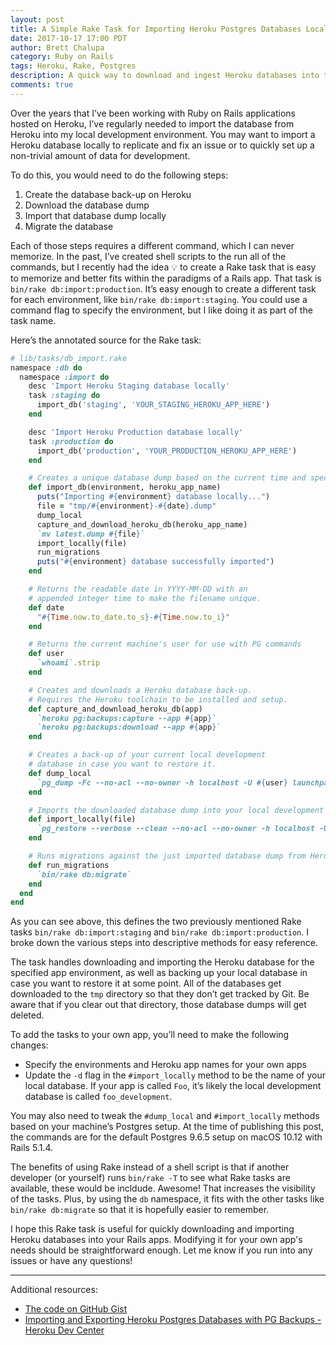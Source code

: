 ```yaml
---
layout: post
title: A Simple Rake Task for Importing Heroku Postgres Databases Locally for Rails Apps
date: 2017-10-17 17:00 PDT
author: Brett Chalupa
category: Ruby on Rails
tags: Heroku, Rake, Postgres
description: A quick way to download and ingest Heroku databases into the development environment.
comments: true
---
```


Over the years that I’ve been working with Ruby on Rails applications hosted on Heroku, I’ve regularly needed to import the database from Heroku into my local development environment. You may want to import a Heroku database locally to replicate and fix an issue or to quickly set up a non-trivial amount of data for development.

To do this, you would need to do the following steps:

1. Create the database back-up on Heroku
2. Download the database dump
3. Import that database dump locally
4. Migrate the database

Each of those steps requires a different command, which I can never memorize. In the past, I’ve created shell scripts to the run all of the commands, but I recently had the idea 💡 to create a Rake task that is easy to memorize and better fits within the paradigms of a Rails app. That task is `bin/rake db:import:production`. It’s easy enough to create a different task for each environment, like `bin/rake db:import:staging`. You could use a command flag to specify the environment, but I like doing it as part of the task name.

Here’s the annotated source for the Rake task:

``` ruby
# lib/tasks/db_import.rake
namespace :db do
  namespace :import do
    desc 'Import Heroku Staging database locally'
    task :staging do
      import_db('staging', 'YOUR_STAGING_HEROKU_APP_HERE')
    end

    desc 'Import Heroku Production database locally'
    task :production do
      import_db('production', 'YOUR_PRODUCTION_HEROKU_APP_HERE')
    end

    # Creates a unique database dump based on the current time and specified environment.
    def import_db(environment, heroku_app_name)
      puts("Importing #{environment} database locally...")
      file = "tmp/#{environment}-#{date}.dump"
      dump_local
      capture_and_download_heroku_db(heroku_app_name)
      `mv latest.dump #{file}`
      import_locally(file)
      run_migrations
      puts("#{environment} database successfully imported")
    end

    # Returns the readable date in YYYY-MM-DD with an
    # appended integer time to make the filename unique.
    def date
      "#{Time.now.to_date.to_s}-#{Time.now.to_i}"
    end

    # Returns the current machine's user for use with PG commands
    def user
      `whoami`.strip
    end

    # Creates and downloads a Heroku database back-up.
    # Requires the Heroku toolchain to be installed and setup.
    def capture_and_download_heroku_db(app)
      `heroku pg:backups:capture --app #{app}`
      `heroku pg:backups:download --app #{app}`
    end

    # Creates a back-up of your current local development
    # database in case you want to restore it.
    def dump_local
      `pg_dump -Fc --no-acl --no-owner -h localhost -U #{user} launchpad_api_development > tmp/development-#{date}.dump`
    end

    # Imports the downloaded database dump into your local development database.
    def import_locally(file)
      `pg_restore --verbose --clean --no-acl --no-owner -h localhost -U #{user} -d YOUR_LOCAL_DB_NAME_HERE #{file}`
    end

    # Runs migrations against the just imported database dump from Heroku.
    def run_migrations
      `bin/rake db:migrate`
    end
  end
end
```

As you can see above, this defines the two previously mentioned Rake tasks `bin/rake db:import:staging` and `bin/rake db:import:production`.  I broke down the various steps into descriptive methods for easy reference.

The task handles downloading and importing the Heroku database for the specified app environment, as well as backing up your local database in case you want to restore it at some point. All of the databases get downloaded to the `tmp` directory so that they don’t get tracked by Git. Be aware that if you clear out that directory, those database dumps will get deleted.

To add the tasks to your own app, you’ll need to make the following changes:

- Specify the environments and Heroku app names for your own apps
- Update the `-d` flag in the `#import_locally` method to be the name of your local database. If your app is called `Foo`, it’s likely the local development database is called `foo_development`.

You may also need to tweak the `#dump_local` and `#import_locally` methods based on your machine’s Postgres setup. At the time of publishing this post, the commands are for the default Postgres 9.6.5 setup on macOS 10.12 with Rails 5.1.4. 

The benefits of using Rake instead of a shell script is that if another developer (or yourself) runs `bin/rake -T` to see what Rake tasks are available, these would be incldude. Awesome! That increases the visibility of the tasks. Plus, by using the `db` namespace, it fits with the other tasks like `bin/rake db:migrate` so that it is hopefully easier to remember.

I hope this Rake task is useful for quickly downloading and importing Heroku databases into your Rails apps. Modifying it for your own app's needs should be straightforward enough. Let me know if you run into any issues or have any questions!

---

Additional resources:

- [The code on GitHub Gist](https://gist.github.com/brettchalupa/d1ed9507ce30fd963cb05258e6220509)
- [Importing and Exporting Heroku Postgres Databases with PG Backups - Heroku Dev Center](https://devcenter.heroku.com/articles/heroku-postgres-import-export)
